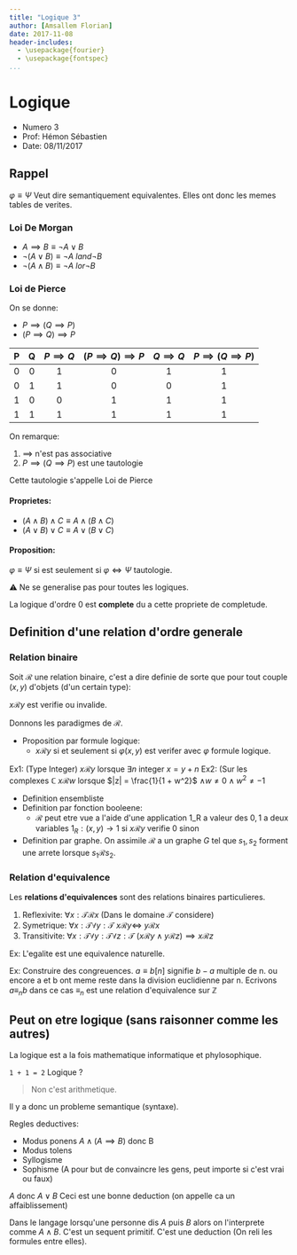 ```yaml
---
title: "Logique 3"
author: [Amsallem Florian]
date: 2017-11-08
header-includes:
  - \usepackage{fourier}
  - \usepackage{fontspec}
...
```


# Logique

* Numero 3
* Prof: Hémon Sébastien
* Date: 08/11/2017

## Rappel

$\varphi \equiv \Psi$ Veut dire semantiquement equivalentes.
Elles ont donc les memes tables de verites.

### Loi De Morgan

* $A \implies B \equiv \neg A \lor B$
* $\neg (A \lor B) \equiv \neg A \ land \neg B$
* $\neg (A \land B) \equiv \neg A \ lor \neg B$

### Loi de Pierce

On se donne:

* $P \implies (Q \implies P)$
* $(P \implies Q) \implies P$

| P | Q | $P \implies Q$ | $(P \implies Q) \implies P$ | $Q \implies Q$ | $P \implies (Q \implies P)$ |
|:-:|:-:|:--------------:|:---------------------------:|:--------------:|:---------------------------:|
| 0 | 0 |       1        |                0            |       1        |                1            |
| 0 | 1 |       1        |                0            |       0        |                1            |
| 1 | 0 |       0        |                1            |       1        |                1            |
| 1 | 1 |       1        |                1            |       1        |                1            |

On remarque:

1. $\implies$ n'est pas associative
1. $P \implies (Q \implies P)$ est une tautologie

Cette tautologie s'appelle Loi de Pierce

#### Proprietes:

* $(A \land B) \land C \equiv A \land (B \land C)$
* $(A \lor B) \lor C \equiv A \lor (B \lor C)$

#### Proposition:

$\varphi \equiv \Psi$ si est seulement si $\varphi \iff \Psi$ tautologie.

⚠ Ne se generalise pas pour toutes les logiques.

La logique d'ordre 0 est **complete** du a cette propriete de completude.

## Definition d'une relation d'ordre generale

### Relation binaire

Soit $\mathcal{R}$ une relation binaire, c'est a dire definie de sorte que pour
tout couple $(x, y)$ d'objets (d'un certain type):

$x \mathcal{R} y$ est verifie ou invalide.

Donnons les paradigmes de $\mathcal{R}$.

* Proposition par formule logique:
    * $x \mathcal{R} y$ si et seulement si $\varphi(x, y)$ est verifer avec
$\varphi$ formule logique.

Ex1: (Type Integer) $x \mathcal{R} y$ lorsque $\exists n$ integer $x = y + n$
Ex2: (Sur les complexes $\mathbb{C}$ $x \mathcal{R} w$ lorsque $|z| = \frac{1}{1 + w^2}$
$\land w \neq 0 \land w^2 \neq -1$

* Definition ensembliste
* Definition par fonction booleene:
    * $\mathcal{R}$ peut etre vue a l'aide d'une application 1_R a valeur des
${0, 1}$ a deux variables $1_R:(x, y) \rightarrow 1$ si $x \mathcal{R} y$
verifie 0 sinon
* Definition par graphe. On assimile $\mathcal{R}$ a un graphe $G$ tel que
$s_1, s_2$ forment une arrete lorsque $s_1 \mathcal{R} s_2$.

### Relation d'equivalence

Les **relations d'equivalences** sont des relations binaires particulieres.

1. Reflexivite: $\forall x:\mathcal{T} \mathcal{R} x$ (Dans le domaine $\mathcal{T}$ considere)
1. Symetrique: $\forall x:\mathcal{T} \forall y:\mathcal{T}$ $x \mathcal{R} y \iff$
$y \mathcal{R} x$
1. Transitivite: $\forall x: \mathcal{T} \forall y: \mathcal{T} \forall z: \mathcal{T}$
$(x \mathcal{R} y \land y \mathcal{R} z) \implies x \mathcal{R} z$

Ex: L'egalite est une equivalence naturelle.

Ex: Construire des congreuences. $a \equiv b [n]$ signifie $b - a$ multiple de n.
ou encore a et b ont meme reste dans la division euclidienne par n.
Ecrivons $a \equiv_n b$ dans ce cas $\equiv_n$ est une relation d'equivalence sur
$\mathbb{Z}$

## Peut on etre logique (sans raisonner comme les autres)

La logique est a la fois mathematique informatique et phylosophique.

`1 + 1 = 2` Logique ?

> Non c'est arithmetique.

Il y a donc un probleme semantique (syntaxe).

Regles deductives:

* Modus ponens $A \land (A \implies B)$ donc B
* Modus tolens
* Syllogisme
* Sophisme (A pour but de convaincre les gens, peut importe si c'est vrai ou faux)

$A$ donc $A \lor B$ Ceci est une bonne deduction (on appelle ca un affaiblissement)

Dans le langage lorsqu'une personne dis $A$ puis $B$ alors on l'interprete comme
$A \land B$. C'est un sequent primitif. C'est une deduction (On reli les
formules entre elles).